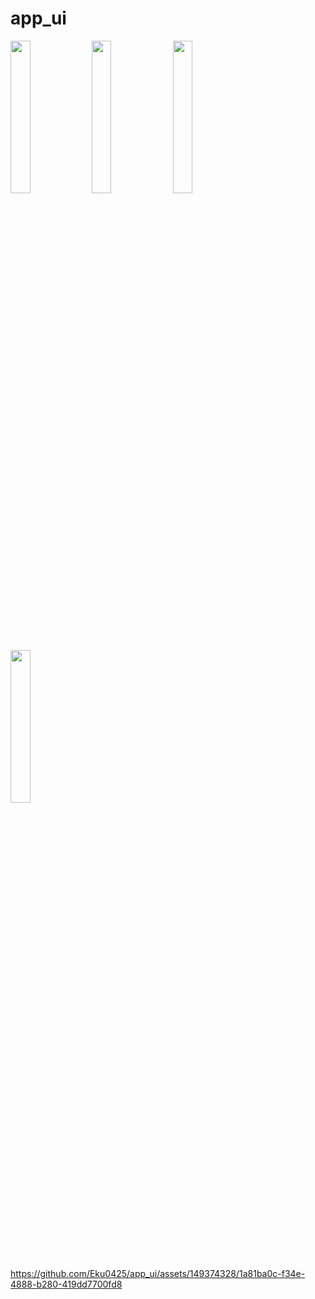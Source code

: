 # app_ui


<img src="https://github.com/Eku0425/app_ui/assets/149374328/44825d11-9f77-4251-8c6e-55d941b27717" height=25% width=25%>
<img src="https://github.com/Eku0425/app_ui/assets/149374328/bc455016-27b4-46e9-817b-80722e7e8370" height=25% width=25%>
<img src="https://github.com/Eku0425/app_ui/assets/149374328/e17bef71-5bc4-4d11-87c4-e448cbcd1bca" height=25% width=25%>
<img src="https://github.com/Eku0425/app_ui/assets/149374328/f4490ec3-e04a-4bb6-8806-b296cedc80e2" height=25% width=25%>








https://github.com/Eku0425/app_ui/assets/149374328/1a81ba0c-f34e-4888-b280-419dd7700fd8


